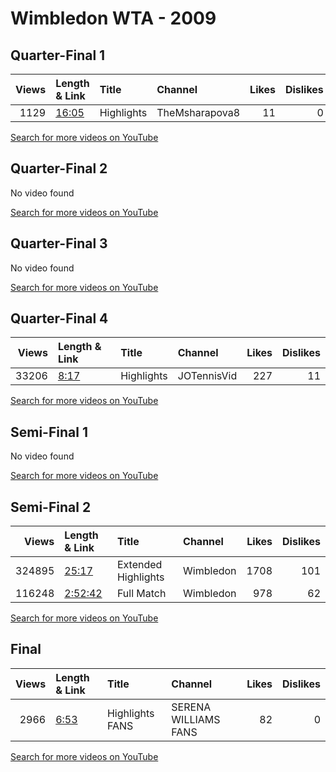 
# Wimbledon WTA - 2009
    
## Quarter-Final 1
|   Views | Length & Link                                        | Title      | Channel        |   Likes |   Dislikes |
|--------:|:-----------------------------------------------------|:-----------|:---------------|--------:|-----------:|
|    1129 | [16:05](https://www.youtube.com/watch?v=OtoKbR0gN1o) | Highlights | TheMsharapova8 |      11 |          0 |

[Search for more videos on YouTube](https://www.youtube.com/results?search_query=%22wimbledon%22+%22Safina%22+%22Lisicki%22+%222009%22+%22highlights%22)     

## Quarter-Final 2
No video found

[Search for more videos on YouTube](https://www.youtube.com/results?search_query=%22wimbledon%22+%22Williams%22+%22Radwanska%22+%222009%22+%22highlights%22)     

## Quarter-Final 3
No video found

[Search for more videos on YouTube](https://www.youtube.com/results?search_query=%22wimbledon%22+%22Dementieva%22+%22Schiavone%22+%222009%22+%22highlights%22)     

## Quarter-Final 4
|   Views | Length & Link                                       | Title      | Channel     |   Likes |   Dislikes |
|--------:|:----------------------------------------------------|:-----------|:------------|--------:|-----------:|
|   33206 | [8:17](https://www.youtube.com/watch?v=p7UTXf4iqVs) | Highlights | JOTennisVid |     227 |         11 |

[Search for more videos on YouTube](https://www.youtube.com/results?search_query=%22wimbledon%22+%22Williams%22+%22Azarenka%22+%222009%22+%22highlights%22)     

## Semi-Final 1
No video found

[Search for more videos on YouTube](https://www.youtube.com/results?search_query=%22wimbledon%22+%22Williams%22+%22Safina%22+%222009%22+%22highlights%22)     

## Semi-Final 2
|   Views | Length & Link                                          | Title               | Channel   |   Likes |   Dislikes |
|--------:|:-------------------------------------------------------|:--------------------|:----------|--------:|-----------:|
|  324895 | [25:17](https://www.youtube.com/watch?v=ABCLSAWfjGM)   | Extended Highlights | Wimbledon |    1708 |        101 |
|  116248 | [2:52:42](https://www.youtube.com/watch?v=J3vWA9BR40w) | Full Match          | Wimbledon |     978 |         62 |

[Search for more videos on YouTube](https://www.youtube.com/results?search_query=%22wimbledon%22+%22Williams%22+%22Dementieva%22+%222009%22+%22highlights%22)     

## Final
|   Views | Length & Link                                       | Title              | Channel              |   Likes |   Dislikes |
|--------:|:----------------------------------------------------|:-------------------|:---------------------|--------:|-----------:|
|    2966 | [6:53](https://www.youtube.com/watch?v=mFr40JEFnrY) | Highlights    FANS | SERENA WILLIAMS FANS |      82 |          0 |

[Search for more videos on YouTube](https://www.youtube.com/results?search_query=%22wimbledon%22+%22Williams%22+%22Williams%22+%222009%22+%22highlights%22)     
